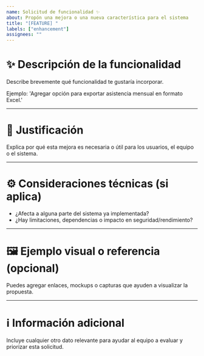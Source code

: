 ```yaml
---
name: Solicitud de funcionalidad ✨
about: Propón una mejora o una nueva característica para el sistema
title: "[FEATURE] "
labels: ["enhancement"]
assignees: ""
---
```


# ✨ Descripción de la funcionalidad

Describe brevemente qué funcionalidad te gustaría incorporar.

Ejemplo: 'Agregar opción para exportar asistencia mensual en formato Excel.'

---

# 🎯 Justificación

Explica por qué esta mejora es necesaria o útil para los usuarios, el equipo o el sistema.

---

# ⚙️ Consideraciones técnicas (si aplica)

- ¿Afecta a alguna parte del sistema ya implementada?
- ¿Hay limitaciones, dependencias o impacto en seguridad/rendimiento?

---

# 🖼️ Ejemplo visual o referencia (opcional)

Puedes agregar enlaces, mockups o capturas que ayuden a visualizar la propuesta.

---

# ℹ️ Información adicional

Incluye cualquier otro dato relevante para ayudar al equipo a evaluar y priorizar esta solicitud.
